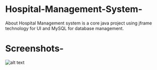 # Hospital-Management-System-
About Hospital Management system is a core java project using jframe technology for UI and MySQL for database management.

# Screenshots-

![alt text](https://github.com/snktt/Hospital-Management-System-/blob/main/screenshots/screenshots/login.png?raw=true)

